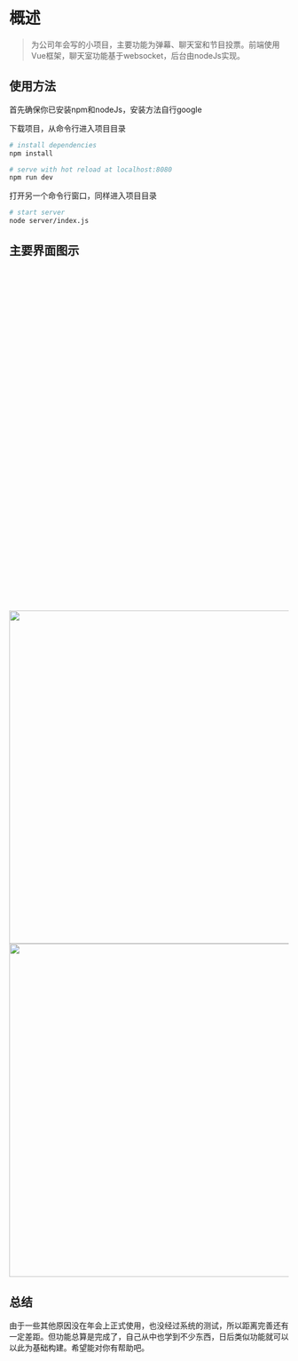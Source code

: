 # 概述

> 为公司年会写的小项目，主要功能为弹幕、聊天室和节目投票。前端使用Vue框架，聊天室功能基于websocket，后台由nodeJs实现。

## 使用方法

首先确保你已安装npm和nodeJs，安装方法自行google

下载项目，从命令行进入项目目录
``` bash
# install dependencies
npm install

# serve with hot reload at localhost:8080
npm run dev
```

打开另一个命令行窗口，同样进入项目目录
``` bash
# start server
node server/index.js
```

## 主要界面图示
<br/>
<img height='600px' width='auto' style='display:inline-block' src='https://github.com/soggotheslitherer/cls-annual-meeting/blob/master/static/danmu.png'/>
<img height='600px' width='auto' style='display:inline-block' src='https://github.com/soggotheslitherer/cls-annual-meeting/blob/master/static/chat.png'/>
<img height='600px' width='auto' style='display:inline-block' src='https://github.com/soggotheslitherer/cls-annual-meeting/blob/master/static/vote.png'/>

## 总结

由于一些其他原因没在年会上正式使用，也没经过系统的测试，所以距离完善还有一定差距。但功能总算是完成了，自己从中也学到不少东西，日后类似功能就可以以此为基础构建。希望能对你有帮助吧。
